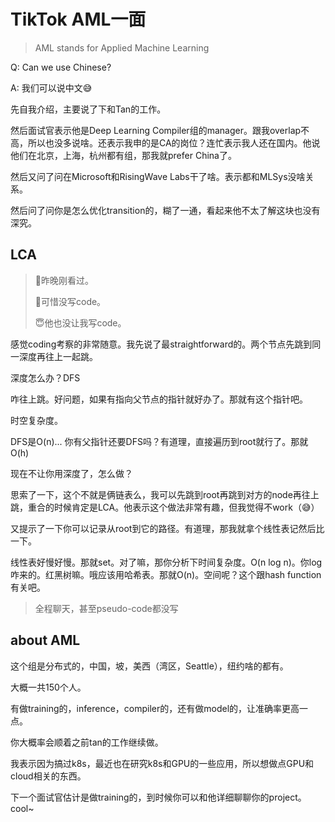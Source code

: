 # TikTok AML一面

> AML stands for Applied Machine Learning

Q: Can we use Chinese?

A: 我们可以说中文😅

先自我介绍，主要说了下和Tan的工作。

然后面试官表示他是Deep Learning Compiler组的manager。跟我overlap不高，所以也没多说啥。还表示我申的是CA的岗位？连忙表示我人还在国内。他说他们在北京，上海，杭州都有组，那我就prefer China了。

然后又问了问在Microsoft和RisingWave Labs干了啥。表示都和MLSys没啥关系。

然后问了问你是怎么优化transition的，糊了一通，看起来他不太了解这块也没有深究。

## LCA

> 🥰昨晚刚看过。
>
> 🤡可惜没写code。
>
> 😇他也没让我写code。

感觉coding考察的非常随意。我先说了最straightforward的。两个节点先跳到同一深度再往上一起跳。

深度怎么办？DFS

咋往上跳。好问题，如果有指向父节点的指针就好办了。那就有这个指针吧。

时空复杂度。

DFS是O(n)... 你有父指针还要DFS吗？有道理，直接遍历到root就行了。那就O(h)

现在不让你用深度了，怎么做？

思索了一下，这个不就是俩链表么，我可以先跳到root再跳到对方的node再往上跳，重合的时候肯定是LCA。他表示这个做法非常有趣，但我觉得不work（😅）

又提示了一下你可以记录从root到它的路径。有道理，那我就拿个线性表记然后比一下。

线性表好慢好慢。那就set。对了嘛，那你分析下时间复杂度。O(n log n)。你log咋来的。红黑树嘛。哦应该用哈希表。那就O(n)。空间呢？这个跟hash function有关吧。

> 全程聊天，甚至pseudo-code都没写

## about AML

这个组是分布式的，中国，坡，美西（湾区，Seattle），纽约啥的都有。

大概一共150个人。

有做training的，inference，compiler的，还有做model的，让准确率更高一点。

你大概率会顺着之前tan的工作继续做。

我表示因为搞过k8s，最近也在研究k8s和GPU的一些应用，所以想做点GPU和cloud相关的东西。

下一个面试官估计是做training的，到时候你可以和他详细聊聊你的project。cool~
